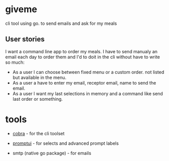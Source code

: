 # giveme

cli tool using go. to send emails and ask for my meals

## User stories

I want a command line app to order my meals. I have to send manualy an email each day to order them and I'd to doit in the cli without have to write so much:

- As a user I can choose between fixed menu or a custom order. not listed but available in the menu.
- As a user a have to enter my email, receptor email, name to send the email.
- As a user I want my last selections in memory and a command like send last order or something.

# tools
- [cobra](https://github.com/spf13/cobra) - for the cli toolset

- [promptui](https://github.com/manifoldco/promptui) - for selects and advanced prompt labels

- smtp (native go package) - for emails
